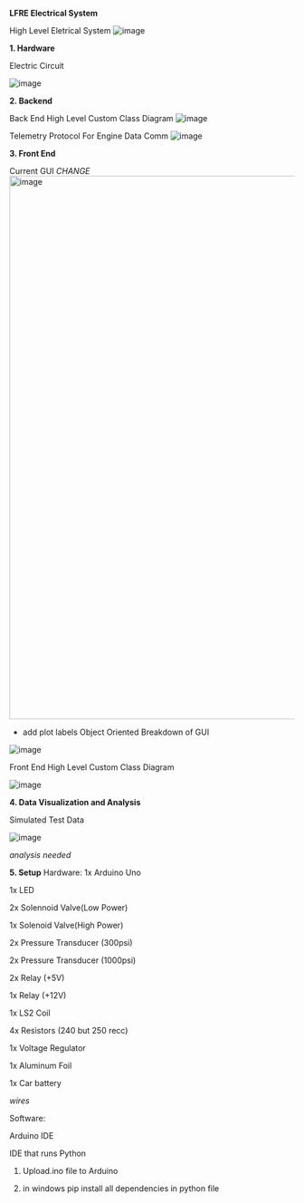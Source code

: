 **LFRE Electrical System**

High Level Eletrical System
![image](https://github.com/izukaike/LFRE/assets/117411866/d23d8c9e-566f-4f29-9e17-bb5c3276196b)

**1. Hardware**

Electric Circuit

![image](https://github.com/izukaike/LFRE/assets/117411866/daad16bc-3b03-47e3-a256-0256c8611d52)






**2. Backend**

Back End High Level Custom Class Diagram
![image](https://github.com/izukaike/LFRE/assets/117411866/f5860839-77a2-4037-96f3-3bda5fd9b260)


Telemetry Protocol For Engine Data Comm
![image](https://github.com/izukaike/LFRE/assets/117411866/19f0df32-a673-4c0d-bf45-399a623059d7)

**3. Front End**

Current GUI *CHANGE*
<img width="960" alt="image" src="https://github.com/izukaike/LFRE/assets/117411866/d12b1c15-0224-4627-a386-ed0c50803c2d">

- add plot labels
Object Oriented Breakdown of GUI


![image](https://github.com/izukaike/LFRE/assets/117411866/48289045-6080-4dde-8877-083b49efc8dc)

  
Front End High Level Custom Class Diagram

![image](https://github.com/izukaike/LFRE/assets/117411866/a35300d7-1d74-4952-a840-31cc79cfeb02)

**4. Data Visualization and Analysis**

Simulated Test Data

![image](https://github.com/izukaike/LFRE/assets/117411866/74b8d274-be12-4372-a3ec-ba1d2e7020f8)

*analysis needed*

**5. Setup**
Hardware:
 1x Arduino Uno
 
 1x LED
 
 2x Solennoid Valve(Low Power)
 
 1x Solenoid Valve(High Power)
 
 2x Pressure Transducer (300psi)
 
 2x Pressure Transducer (1000psi)
 
 2x Relay (+5V)
 
 1x Relay (+12V)
 
 1x LS2 Coil
 
 4x Resistors (240 but 250 recc)
 
 1x Voltage Regulator
 
 1x Aluminum Foil
 
 1x Car battery
 
 *wires*
 
 Software:
 
 Arduino IDE
 
 IDE that runs Python

1) Upload.ino file to Arduino
   
2) in windows pip install all dependencies in python file



